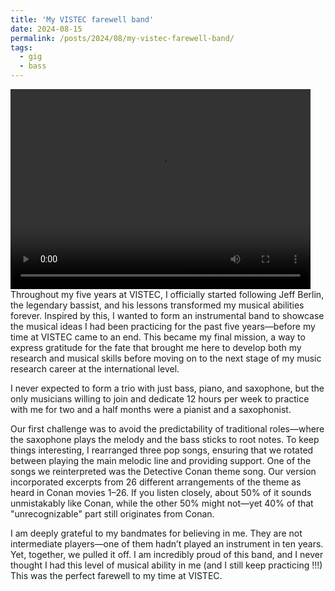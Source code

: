 ```yaml
---
title: 'My VISTEC farewell band'
date: 2024-08-15
permalink: /posts/2024/08/my-vistec-farewell-band/
tags:
  - gig
  - bass
---
```

<video width="480" height="320" controls>
  <source src="/images/vistecfarewell/vistecfarewellgig.mp4" type="video/mp4">
Your browser does not support the video tag.
</video>
Throughout my five years at VISTEC, I officially started following Jeff Berlin, the legendary bassist, and his lessons transformed my musical abilities forever. Inspired by this, I wanted to form an instrumental band to showcase the musical ideas I had been practicing for the past five years—before my time at VISTEC came to an end. This became my final mission, a way to express gratitude for the fate that brought me here to develop both my research and musical skills before moving on to the next stage of my music research career at the international level.

I never expected to form a trio with just bass, piano, and saxophone, but the only musicians willing to join and dedicate 12 hours per week to practice with me for two and a half months were a pianist and a saxophonist.

Our first challenge was to avoid the predictability of traditional roles—where the saxophone plays the melody and the bass sticks to root notes. To keep things interesting, I rearranged three pop songs, ensuring that we rotated between playing the main melodic line and providing support. One of the songs we reinterpreted was the Detective Conan theme song. Our version incorporated excerpts from 26 different arrangements of the theme as heard in Conan movies 1–26. If you listen closely, about 50% of it sounds unmistakably like Conan, while the other 50% might not—yet 40% of that "unrecognizable" part still originates from Conan.

I am deeply grateful to my bandmates for believing in me. They are not intermediate players—one of them hadn’t played an instrument in ten years. Yet, together, we pulled it off. I am incredibly proud of this band, and I never thought I had this level of musical ability in me (and I still keep practicing !!!) This was the perfect farewell to my time at VISTEC.

<!-- test book review
<br/><img src='/images/graphical_abstract_ieeesj.jpg' alt='graphical_abs_revealing' style="height: 275px; width:410px;"> -->

<!-- Headings are cool
======

You can have many headings
======

Aren't headings cool?
------ -->